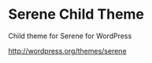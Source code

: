 Serene Child Theme
================

Child theme for Serene for WordPress

http://wordpress.org/themes/serene
